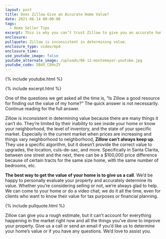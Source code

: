 ```yaml
---
layout: post
title: Does Zillow Give an Accurate Home Value?
date: 2021-06-14 00:00:00
tags:
  - Home Seller Tips
excerpt: This is why you can’t trust Zillow to give you an accurate home value.
enclosure:
pullquote: Zillow is inconsistent in determining value.
enclosure_type: video/mp4
enclosure_time:
use_youtube_image: false
youtube_alternate_image: /uploads/06-12-montemayor-youtube.jpg
youtube_code: SBdO_CEHvZY
---
```

{% include youtube.html %}

{% include excerpt.html %}

One of the questions we get asked all the time is, “Is Zillow a good resource for finding out the value of my home?” The quick answer is not necessarily. Continue reading for the full answer.

Zillow is inconsistent in determining value because there are many things it can’t do. They’re limited by their inability to see inside your home or know your neighborhood, the level of inventory, and the state of your specific market. Especially in the current market when prices are increasing and things vary neighborhood to neighborhood, **Zillow can’t always keep up**. They use a specific algorithm, but it doesn’t provide the correct value to upgrades, the location, culs-de-sac, and more. Specifically in Santa Clarita, between one street and the next, there can be a $100,000 price difference because of certain tracts for the same size home, with the same number of bedrooms, etc.

**The best way to get the value of your home is to give us a call**. We’d be happy to personally evaluate your property and accurately determine its value. Whether you’re considering selling or not, we’re always glad to help. We can come to your home or do a video chat; we do it all the time, even for clients who want to know their value for tax purposes or financial planning.

{% include pullquote.html %}

Zillow can give you a rough estimate, but it can’t account for everything happening in the market right now and all the things you’ve done to improve your property. Give us a call or send an email if you’d like us to determine your home’s value or if you have any questions. We’d love to assist you.

